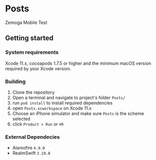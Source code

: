 # Posts
Zemoga Mobile Test


## Getting started

### System requirements
Xcode 11.x, cocoapods 1.7.5 or higher and the minimum macOS version required by your Xcode version.

### Building 

1. Clone the repository 
2. Open a terminal and navigate to project's folder `Posts/`
3. run `pod install` to install required dependencies
4. open `Posts.xcworkspace` on Xcode 11.x
5. Choose an iPhone simulator and make sure `Posts` is the scheme selected
6. click `Product > Run` or `⌘R`

### External Dependecies

- Alamofire `4.9.0`
- RealmSwift `3.19.0`






